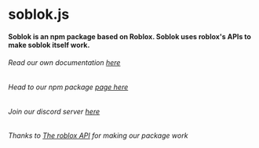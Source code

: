 # soblok.js

#### Soblok is an npm package based on Roblox. Soblok uses roblox's APIs to make soblok itself work.

###### Read our own documentation [here](https://soblok.only-fan.ga/)
###### Head to our npm package [page here](https://www.npmjs.com/package/soblok)
###### Join our discord server [here](https://discord.gg/zddRvUuQ28)
###### Thanks to [The roblox API](https://api.roblox.com/) for making our package work
